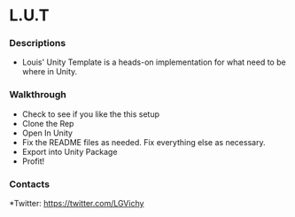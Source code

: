 # L.U.T #

### Descriptions ###

* Louis' Unity Template is a heads-on implementation for what need to be where in Unity.

### Walkthrough ###

* Check to see if you like the this setup
* Clone the Rep
* Open In Unity
* Fix the README files as needed. Fix everything else as necessary.
* Export into Unity Package
* Profit!

### Contacts ###

*Twitter: https://twitter.com/LGVichy
